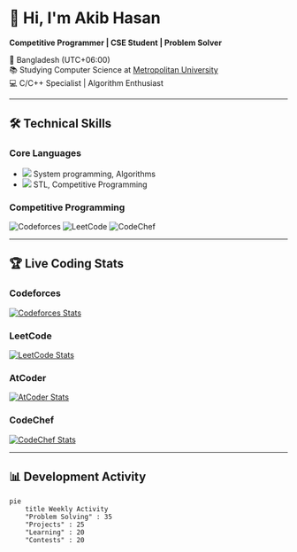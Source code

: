 # 👋 Hi, I'm Akib Hasan  
**Competitive Programmer | CSE Student | Problem Solver**  

📍 Bangladesh (UTC+06:00)  
📚 Studying Computer Science at [Metropolitan University](https://metrouni.edu.bd/)  
💻 C/C++ Specialist | Algorithm Enthusiast  

---

## 🛠 Technical Skills  
### **Core Languages**  
- <img src="https://img.shields.io/badge/C-00599C?logo=c&logoColor=white"> System programming, Algorithms  
- <img src="https://img.shields.io/badge/C++-00599C?logo=c%2B%2B&logoColor=white"> STL, Competitive Programming  

### **Competitive Programming**  
![Codeforces](https://img.shields.io/badge/Codeforces-Expert-1F8ACB?logo=codeforces)
![LeetCode](https://img.shields.io/badge/LeetCode-Knight-FFA116?logo=leetcode)
![CodeChef](https://img.shields.io/badge/CodeChef-3★-5B4638?logo=codechef)

---

## 🏆 Live Coding Stats  

### **Codeforces**  
[![Codeforces Stats](https://codeforces-readme-stats.vercel.app/api/card?username=ak1b_hasan)](https://codeforces.com/profile/ak1b_hasan)  

### **LeetCode**  
[![LeetCode Stats](https://leetcode-stats-six.vercel.app/api?username=ak1b_hasan)](https://leetcode.com/u/ak1b_hasan/)  

### **AtCoder**  
[![AtCoder Stats](https://atcoder-readme-stats.vercel.app/api?username=akib_hasannnn)](https://atcoder.jp/users/akib_hasannnn)  

### **CodeChef**  
[![CodeChef Stats](https://codechef-card.vercel.app/api?username=jax_teller)](https://www.codechef.com/users/jax_teller)  

---

## 📊 Development Activity  
```mermaid
pie
    title Weekly Activity
    "Problem Solving" : 35
    "Projects" : 25
    "Learning" : 20
    "Contests" : 20

